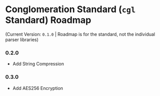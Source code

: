 # Conglomeration Standard (`cgl` Standard) Roadmap
(Current Version: `0.1.0` | Roadmap is for the standard, not the individual parser libraries)
### 0.2.0
- Add String Compression
### 0.3.0
- Add AES256 Encryption
